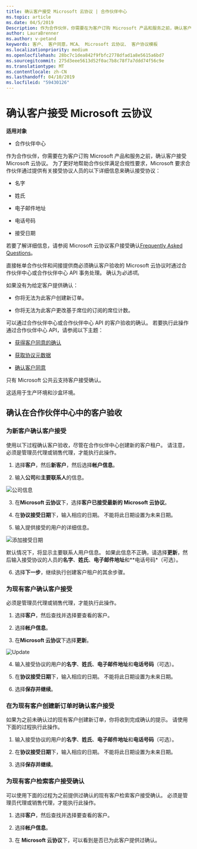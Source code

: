 ```yaml
---
title: 确认客户接受 Microsoft 云协议 | 合作伙伴中心
ms.topic: article
ms.date: 04/5/2019
Description: 作为合作伙伴，你需要在为客户订购 Microsoft 产品和服务之前，确认客户接受 Microsoft 云协议。 更好地帮助合作伙伴满足合规性要求，Microsoft 要求合作伙伴要接受该协议的人员有关的某些详细信息，从而确认接受。
author: LauraBrenner
ms.author: v-petand
keywords: 客户、 客户同意，MCA、 Microsoft 云协议、 客户协议模板
ms.localizationpriority: medium
ms.openlocfilehash: 28bc7c1dea842f9fbfc2778dfad1a8e5615a6bd7
ms.sourcegitcommit: 275d3eee5613d52f0ac7b8c78f7a7ddd74f56c9e
ms.translationtype: MT
ms.contentlocale: zh-CN
ms.lasthandoff: 04/10/2019
ms.locfileid: "59430126"
---
```

# <a name="confirm-customer-acceptance-of-the-microsoft-cloud-agreement"></a>确认客户接受 Microsoft 云协议

**适用对象**
-  合作伙伴中心

作为合作伙伴，你需要在为客户订购 Microsoft 产品和服务之前，确认客户接受 Microsoft 云协议。 为了更好地帮助合作伙伴满足合规性要求，Microsoft 要求合作伙伴通过提供有关接受协议人员的以下详细信息来确认接受协议： 

-   名字

-   姓氏

-   电子邮件地址

-   电话号码

-   接受日期

若要了解详细信息，请参阅 Microsoft 云协议客户接受确认[Frequently Asked Questions](https://docs.microsoft.com/en-us/partner-center/confirm-consent-faq)。

直接帐单合作伙伴和间接提供商必须确认客户验收的 Microsoft 云协议时通过合作伙伴中心或合作伙伴中心 API 事务处理。 确认为*必选项*。

如果没有为给定客户提供确认：

-   你将无法为此客户创建新订单。

-   你将无法为此客户更改基于席位的订阅的席位计数。

可以通过合作伙伴中心或合作伙伴中心 API 的客户验收的确认。 若要执行此操作通过合作伙伴中心 API，请参阅以下主题： 

-   [获得客户同意的确认](https://docs.microsoft.com/en-us/partner-center/develop/get-confirmation-of-customer-consent)

-   [获取协议元数据](https://docs.microsoft.com/en-us/partner-center/develop/get-agreement-metadata)

-   [确认客户同意](https://docs.microsoft.com/en-us/partner-center/develop/confirm-customer-consent)


只有 Microsoft 公共云支持客户接受确认。

这适用于生产环境和沙盒环境。

## <a name="confirming-customer-acceptance-in-partner-center"></a>确认在合作伙伴中心中的客户验收

### <a name="confirm-customer-acceptance-for-a-new-customer"></a>为新客户确认客户接受

使用以下过程确认客户验收，尽管在合作伙伴中心创建新的客户租户。 请注意，必须是管理员代理或销售代理，才能执行此操作。
 
1.  选择**客户**，然后**新客户**，然后选择**帐户信息**。

2.  输入**公司**和**主要联系人**的信息。

![公司信息](images/mca/mca1.png)

3.  在**Microsoft 云协议**下，选择**客户已接受最新的 Microsoft 云协议**。 

4.  在**协议接受日期**下，输入相应的日期。 不能将此日期设置为未来日期。

5.  输入提供接受的用户的详细信息。 

![添加接受日期](images/mca/MCA3.png)

默认情况下，将显示主要联系人用户信息。 如果此信息不正确，请选择**更新**，然后输入接受协议的人员的**名字**、**姓氏**、**电子邮件地址**和**电话号码*（可选）。

6.  选择**下一步**，继续执行创建客户租户的其余步骤。

### <a name="confirm-customer-acceptance-for-an-existing-customer"></a>为现有客户确认客户接受

必须是管理员代理或销售代理，才能执行此操作。 

1.  选择**客户**，然后查找并选择要查看的客户。 

2.  选择**帐户信息**。

3.  在**Microsoft 云协议**下选择**更新**。

![Update](images/mca/mca4.png)

4.  输入接受协议的用户的**名字**、**姓氏**、**电子邮件地址**和**电话号码**（可选）。

5.  在**协议接受日期**下，输入相应的日期。 不能将此日期设置为未来日期。

6.  选择**保存并继续**。

### <a name="confirm-customer-acceptance-while-creating-new-order-for-an-existing-customer"></a>在为现有客户创建新订单时确认客户接受

如果为之前未确认过的现有客户创建新订单，你将收到完成确认的提示。 请使用下面的过程执行此操作。 

1.  输入接受协议的用户的**名字**、**姓氏**、**电子邮件地址**和**电话号码**（可选）。

2.  在**协议接受日期**下，输入相应的日期。 不能将此日期设置为未来日期。

3.  选择**保存并继续**。


### <a name="retrieve-confirmation-of-customer-acceptance-for-an-existing-customer"></a>为现有客户检索客户接受确认

可以使用下面的过程为之前提供过确认的现有客户检索客户接受确认。 必须是管理员代理或销售代理，才能执行此操作。 

1.  选择**客户**，然后查找并选择要查看的客户。 

2.  选择**帐户信息**。

3.  在 **Microsoft 云协议**下，可以看到是否已为此客户提供过确认。

